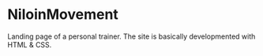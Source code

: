 # NiloinMovement

Landing page of a personal trainer. The site is basically developmented with HTML & CSS.
